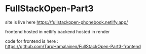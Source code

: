 # FullStackOpen-Part3

site is live here https://fullstackopen-phonebook.netlify.app/

frontend hosted in netlify
backend hosted in render

code for frontend is here : https://github.com/TaruHamalainen/FullStackOpen-Part3-frontend
